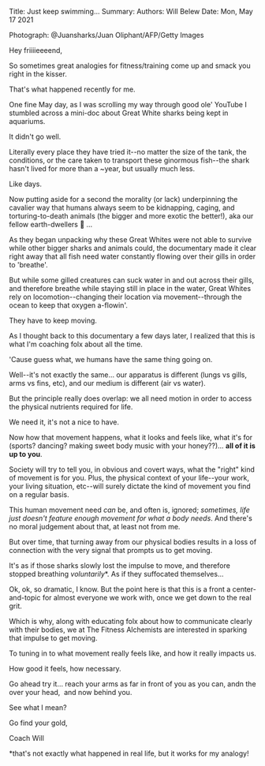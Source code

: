 Title:   Just keep swimming...
Summary: 
Authors: Will Belew
Date:    Mon, May 17 2021
        

Photograph: @Juansharks/Juan Oliphant/AFP/Getty Images

Hey friiiieeeend, 

So sometimes great analogies for fitness/training come up and smack you right in the kisser.

That's what happened recently for me.

One fine May day, as I was scrolling my way through good ole' YouTube I stumbled across a mini-doc about Great White sharks being kept in aquariums. 

It didn't go well.

Literally every place they have tried it--no matter the size of the tank, the conditions, or the care taken to transport these ginormous fish--the shark hasn't lived for more than a ~year, but usually much less. 

Like days.

Now putting aside for a second the morality (or lack) underpinning the cavalier way that humans always seem to be kidnapping, caging, and torturing-to-death animals (the bigger and more exotic the better!), aka our fellow earth-dwellers 🤬 …

As they began unpacking why these Great Whites were not able to survive while other bigger sharks and animals could, the documentary made it clear right away that all fish need water constantly flowing over their gills in order to 'breathe'.

But while some gilled creatures can suck water in and out across their gills, and therefore breathe while staying still in place in the water, Great Whites rely on locomotion--changing their location via movement--through the ocean to keep that oxygen a-flowin'.

They have to keep moving.

As I thought back to this documentary a few days later, I realized that this is what I'm coaching folx about all the time.

'Cause guess what, we humans have the same thing going on.

Well--it's not exactly the same… our apparatus is different (lungs vs gills, arms vs fins, etc), and our medium is different (air vs water). 

But the principle really does overlap: we all need motion in order to access the physical nutrients required for life.

We need it, it's not a nice to have.

Now how that movement happens, what it looks and feels like, what it's for (sports? dancing? making sweet body music with your honey??)... **all of it is up to you**.

Society will try to tell you, in obvious and covert ways, what the "right" kind of movement is for you. Plus, the physical context of your life--your work, your living situation, etc--will surely dictate the kind of movement you find on a regular basis.

This human movement need *can* be, and often is, ignored; *sometimes, life just doesn't feature enough movement for what a body needs*. And there's no moral judgement about that, at least not from me. 

But over time, that turning away from our physical bodies results in a loss of connection with the very signal that prompts us to get moving.

It's as if those sharks slowly lost the impulse to move, and therefore stopped breathing *voluntarily**. As if they suffocated themselves...

Ok, ok, so dramatic, I know. But the point here is that this is a front a center-and-topic for almost everyone we work with, once we get down to the real grit. 

Which is why, along with educating folx about how to communicate clearly with their bodies, we at The Fitness Alchemists are interested in sparking that impulse to get moving.

To tuning in to what movement really feels like, and how it really impacts us.

How good it feels, how necessary.

Go ahead try it… reach your arms as far in front of you as you can, andn the over your head,  and now behind you. 
 

See what I mean? 

Go find your gold, 

Coach Will

*that's not exactly what happened in real life, but it works for my analogy!

